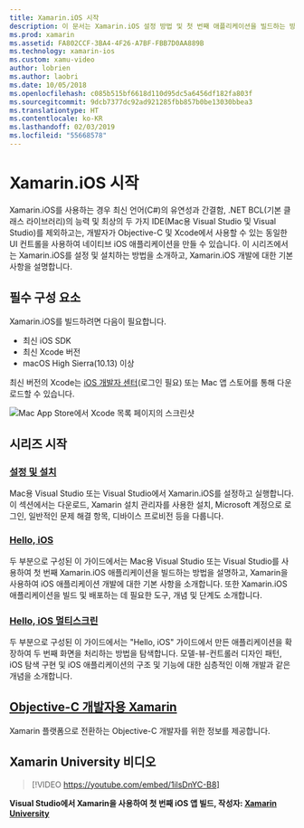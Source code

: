 ```yaml
---
title: Xamarin.iOS 시작
description: 이 문서는 Xamarin.iOS 설정 방법 및 첫 번째 애플리케이션을 빌드하는 방법을 설명하고, Xamarin에 대한 정보를 Objective-C 개발자에게 제공하는 설명서로 연결합니다.
ms.prod: xamarin
ms.assetid: FA802CCF-3BA4-4F26-A7BF-FBB7D0AA889B
ms.technology: xamarin-ios
ms.custom: xamu-video
author: lobrien
ms.author: laobri
ms.date: 10/05/2018
ms.openlocfilehash: c085b515bf6618d110d95dc5a6456df182fa803f
ms.sourcegitcommit: 9dcb7377dc92ad921285fbb857b0be13030bbea3
ms.translationtype: HT
ms.contentlocale: ko-KR
ms.lasthandoff: 02/03/2019
ms.locfileid: "55668578"
---
```

# <a name="get-started-with-xamarinios"></a>Xamarin.iOS 시작

Xamarin.iOS를 사용하는 경우 최신 언어(C#)의 유연성과 간결함, .NET BCL(기본 클래스 라이브러리)의 능력 및 최상의 두 가지 IDE(Mac용 Visual Studio 및 Visual Studio)를 제외하고는, 개발자가 Objective-C 및 Xcode에서 사용할 수 있는 동일한 UI 컨트롤을 사용하여 네이티브 iOS 애플리케이션을 만들 수 있습니다. 이 시리즈에서는 Xamarin.iOS를 설정 및 설치하는 방법을 소개하고, Xamarin.iOS 개발에 대한 기본 사항을 설명합니다.

## <a name="required-components"></a>필수 구성 요소

Xamarin.iOS를 빌드하려면 다음이 필요합니다.

- 최신 iOS SDK
- 최신 Xcode 버전
- macOS High Sierra(10.13) 이상

최신 버전의 Xcode는 [iOS 개발자 센터](https://developer.apple.com/devcenter/ios/index.action#downloads)(로그인 필요) 또는 Mac 앱 스토어를 통해 다운로드할 수 있습니다.

![Mac App Store에서 Xcode 목록 페이지의 스크린샷](installation/images/xcode.png "Mac App Store의 Xcode")

## <a name="getting-started-series"></a>시리즈 시작

### <a name="setup-and-installationiosget-startedinstallationindexmd"></a>[설정 및 설치](~/ios/get-started/installation/index.md)

Mac용 Visual Studio 또는 Visual Studio에서 Xamarin.iOS를 설정하고 실행합니다. 이 섹션에서는 다운로드, Xamarin 설치 관리자를 사용한 설치, Microsoft 계정으로 로그인, 일반적인 문제 해결 항목, 디바이스 프로비전 등을 다룹니다.

### <a name="hello-iosiosget-startedhello-iosindexmd"></a>[Hello, iOS](~/ios/get-started/hello-ios/index.md)

두 부분으로 구성된 이 가이드에서는 Mac용 Visual Studio 또는 Visual Studio를 사용하여 첫 번째 Xamarin.iOS 애플리케이션을 빌드하는 방법을 설명하고, Xamarin을 사용하여 iOS 애플리케이션 개발에 대한 기본 사항을 소개합니다. 또한 Xamarin.iOS 애플리케이션을 빌드 및 배포하는 데 필요한 도구, 개념 및 단계도 소개합니다.

### <a name="hello-ios-multiscreeniosget-startedhello-ios-multiscreenindexmd"></a>[Hello, iOS 멀티스크린](~/ios/get-started/hello-ios-multiscreen/index.md)

두 부분으로 구성된 이 가이드에서는 "Hello, iOS" 가이드에서 만든 애플리케이션을 확장하여 두 번째 화면을 처리하는 방법을 탐색합니다. 모델-뷰-컨트롤러 디자인 패턴, iOS 탐색 구현 및 iOS 애플리케이션의 구조 및 기능에 대한 심층적인 이해 개발과 같은 개념을 소개합니다.

## <a name="xamarin-for-objective-c-developersobjective-c-developersindexmd"></a>[Objective-C 개발자용 Xamarin](objective-c-developers/index.md)

Xamarin 플랫폼으로 전환하는 Objective-C 개발자를 위한 정보를 제공합니다.

## <a name="xamarin-university-video"></a>Xamarin University 비디오

> [!VIDEO https://youtube.com/embed/1ilsDnYC-B8]

**Visual Studio에서 Xamarin을 사용하여 첫 번째 iOS 앱 빌드, 작성자: [Xamarin University](https://university.xamarin.com)**
